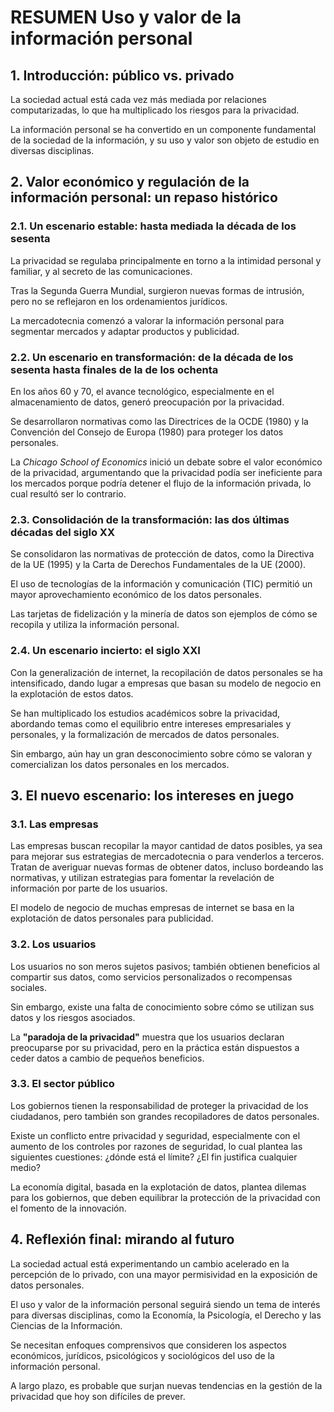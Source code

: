 # RESUMEN Uso y valor de la información personal

## 1. Introducción: público vs. privado

La sociedad actual está cada vez más mediada por relaciones computarizadas, lo que ha multiplicado los riesgos para la privacidad.

La información personal se ha convertido en un componente fundamental de la sociedad de la información, y su uso y valor son objeto de estudio en diversas disciplinas.

## 2. Valor económico y regulación de la información personal: un repaso histórico

### 2.1. Un escenario estable: hasta mediada la década de los sesenta

La privacidad se regulaba principalmente en torno a la intimidad personal y familiar, y al secreto de las comunicaciones.

Tras la Segunda Guerra Mundial, surgieron nuevas formas de intrusión, pero no se reflejaron en los ordenamientos jurídicos.

La mercadotecnia comenzó a valorar la información personal para segmentar mercados y adaptar productos y publicidad.

### 2.2. Un escenario en transformación: de la década de los sesenta hasta finales de la de los ochenta

En los años 60 y 70, el avance tecnológico, especialmente en el almacenamiento de datos, generó preocupación por la privacidad.

Se desarrollaron normativas como las Directrices de la OCDE (1980) y la Convención del Consejo de Europa (1980) para proteger los datos personales.

La _Chicago School of Economics_ inició un debate sobre el valor económico de la privacidad, argumentando que la privacidad podía ser ineficiente para los mercados porque podría detener el flujo de la información privada, lo cual resultó ser lo contrario.

### 2.3. Consolidación de la transformación: las dos últimas décadas del siglo XX

Se consolidaron las normativas de protección de datos, como la Directiva de la UE (1995) y la Carta de Derechos Fundamentales de la UE (2000).

El uso de tecnologías de la información y comunicación (TIC) permitió un mayor aprovechamiento económico de los datos personales.

Las tarjetas de fidelización y la minería de datos son ejemplos de cómo se recopila y utiliza la información personal.

### 2.4. Un escenario incierto: el siglo XXI

Con la generalización de internet, la recopilación de datos personales se ha intensificado, dando lugar a empresas que basan su modelo de negocio en la explotación de estos datos.

Se han multiplicado los estudios académicos sobre la privacidad, abordando temas como el equilibrio entre intereses empresariales y personales, y la formalización de mercados de datos personales.

Sin embargo, aún hay un gran desconocimiento sobre cómo se valoran y comercializan los datos personales en los mercados.

## 3. El nuevo escenario: los intereses en juego

### 3.1. Las empresas

Las empresas buscan recopilar la mayor cantidad de datos posibles, ya sea para mejorar sus estrategias de mercadotecnia o para venderlos a terceros. Tratan de averiguar nuevas formas de obtener datos, incluso bordeando las normativas, y utilizan estrategias para fomentar la revelación de información por parte de los usuarios.

El modelo de negocio de muchas empresas de internet se basa en la explotación de datos personales para publicidad.

### 3.2. Los usuarios

Los usuarios no son meros sujetos pasivos; también obtienen beneficios al compartir sus datos, como servicios personalizados o recompensas sociales.

Sin embargo, existe una falta de conocimiento sobre cómo se utilizan sus datos y los riesgos asociados.

La **"paradoja de la privacidad"** muestra que los usuarios declaran preocuparse por su privacidad, pero en la práctica están dispuestos a ceder datos a cambio de pequeños beneficios.

### 3.3. El sector público

Los gobiernos tienen la responsabilidad de proteger la privacidad de los ciudadanos, pero también son grandes recopiladores de datos personales.

Existe un conflicto entre privacidad y seguridad, especialmente con el aumento de los controles por razones de seguridad, lo cual plantea las siguientes cuestiones: ¿dónde está el límite? ¿El fin justifica cualquier medio?

La economía digital, basada en la explotación de datos, plantea dilemas para los gobiernos, que deben equilibrar la protección de la privacidad con el fomento de la innovación.

## 4. Reflexión final: mirando al futuro

La sociedad actual está experimentando un cambio acelerado en la percepción de lo privado, con una mayor permisividad en la exposición de datos personales.

El uso y valor de la información personal seguirá siendo un tema de interés para diversas disciplinas, como la Economía, la Psicología, el Derecho y las Ciencias de la Información.

Se necesitan enfoques comprensivos que consideren los aspectos económicos, jurídicos, psicológicos y sociológicos del uso de la información personal.

A largo plazo, es probable que surjan nuevas tendencias en la gestión de la privacidad que hoy son difíciles de prever.